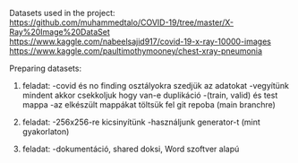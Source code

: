Datasets used in the project:  
https://github.com/muhammedtalo/COVID-19/tree/master/X-Ray%20Image%20DataSet  
https://www.kaggle.com/nabeelsajid917/covid-19-x-ray-10000-images  
https://www.kaggle.com/paultimothymooney/chest-xray-pneumonia

Preparing datasets:
1. feladat:
-covid és no finding osztályokra szedjük az adatokat
-vegyítünk mindent akkor csekkoljuk hogy van-e duplikáció
-(train, valid) és test mappa
-az elkészült mappákat töltsük fel git repoba (main branchre)

2. feladat:
-256x256-re kicsinyítünk
-használjunk generator-t (mint gyakorlaton)

3. feladat:
-dokumentáció, shared doksi, Word szoftver alapú
